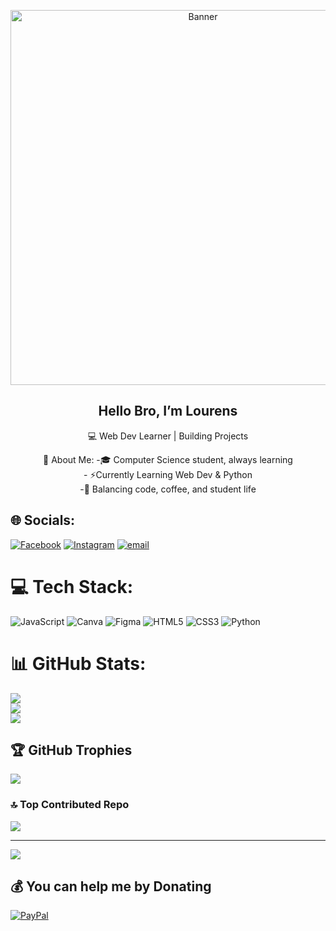 <p align="center">
  <img src="https://tenor.com/8BHDUYHMt6.gif" alt="Banner" width="600"/>
</p>
<h2 align="center"> Hello Bro, I’m Lourens</h2>

<p align= "center">💻 Web Dev Learner | Building Projects </p>
<p align = "center">💫 About Me:
-🎓 Computer Science student, always learning <br>
- ⚡Currently Learning Web Dev & Python <br>
-🎯 Balancing code, coffee, and student life  <br></p>


## 🌐 Socials:
[![Facebook](https://img.shields.io/badge/Facebook-%231877F2.svg?logo=Facebook&logoColor=white)](https://facebook.com/lourens.gacias.18) [![Instagram](https://img.shields.io/badge/Instagram-%23E4405F.svg?logo=Instagram&logoColor=white)](https://instagram.com/lou_rrens) [![email](https://img.shields.io/badge/Email-D14836?logo=gmail&logoColor=white)](mailto:lourensgacias00@gmail.com) 

# 💻 Tech Stack:
![JavaScript](https://img.shields.io/badge/javascript-%23323330.svg?style=flat-square&logo=javascript&logoColor=%23F7DF1E) ![Canva](https://img.shields.io/badge/Canva-%2300C4CC.svg?style=flat-square&logo=Canva&logoColor=white) ![Figma](https://img.shields.io/badge/figma-%23F24E1E.svg?style=flat-square&logo=figma&logoColor=white) ![HTML5](https://img.shields.io/badge/html5-%23E34F26.svg?style=flat-square&logo=html5&logoColor=white) ![CSS3](https://img.shields.io/badge/css3-%231572B6.svg?style=flat-square&logo=css3&logoColor=white) ![Python](https://img.shields.io/badge/python-3670A0?style=flat-square&logo=python&logoColor=ffdd54)
# 📊 GitHub Stats:
![](https://github-readme-stats.vercel.app/api?username=devlou-rens&theme=radical&hide_border=false&include_all_commits=true&count_private=true)<br/>
![](https://nirzak-streak-stats.vercel.app/?user=devlou-rens&theme=radical&hide_border=false)<br/>
![](https://github-readme-stats.vercel.app/api/top-langs/?username=devlou-rens&theme=radical&hide_border=false&include_all_commits=true&count_private=true&layout=compact)

## 🏆 GitHub Trophies
![](https://github-profile-trophy.vercel.app/?username=devlou-rens&theme=radical&no-frame=false&no-bg=false&margin-w=4)

### 🔝 Top Contributed Repo
![](https://github-contributor-stats.vercel.app/api?username=devlou-rens&limit=5&theme=radical&combine_all_yearly_contributions=true)

---
[![](https://visitcount.itsvg.in/api?id=devlou-rens&icon=2&color=7)](https://visitcount.itsvg.in)

 ## 💰 You can help me by Donating
  [![PayPal](https://img.shields.io/badge/PayPal-00457C?style=for-the-badge&logo=paypal&logoColor=white)](https://paypal.me/lourensgacias00@gmail.com)

  
<!-- Proudly created with GPRM ( https://gprm.itsvg.in ) -->
